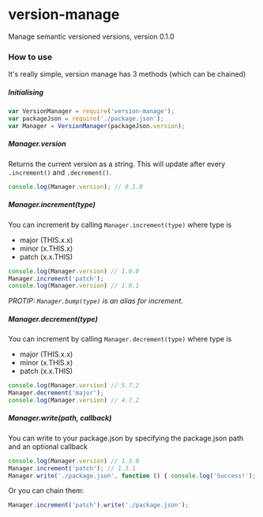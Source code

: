 # version-manage
Manage semantic versioned versions, version 0.1.0

### How to use

It's really simple, version manage has 3 methods (which can be chained)

##### Initialising

``` javascript
var VersionManager = require('version-manage');
var packageJson = require('./package.json');
var Manager = VersionManager(packageJson.version);
```

##### Manager.version

Returns the current version as a string. This will update after every `.increment()` and `.decrement()`.

``` javascript
console.log(Manager.version); // 0.1.0
```

##### Manager.increment(type)

You can increment by calling `Manager.increment(type)` where type is
* major (THIS.x.x)
* minor (x.THIS.x)
* patch (x.x.THIS)

``` javascript
console.log(Manager.version) // 1.0.0
Manager.increment('patch');
console.log(Manager.version) // 1.0.1
```

*PROTIP: `Manager.bump(type)` is an alias for increment*.

##### Manager.decrement(type)
You can increment by calling `Manager.decrement(type)` where type is
* major (THIS.x.x)
* minor (x.THIS.x)
* patch (x.x.THIS)

``` javascript
console.log(Manager.version) // 5.7.2
Manager.decrement('major');
console.log(Manager.version) // 4.7.2
```

##### Manager.write(path, callback)
You can write to your package.json by specifying the package.json path and an optional callback

``` javascript
console.log(Manager.version) // 1.3.0
Manager.increment('patch'); // 1.3.1
Manager.write('./package.json', function () { console.log('Success!'); });
```

Or you can chain them:

``` javascript
Manager.increment('patch').write('./package.json');
```

